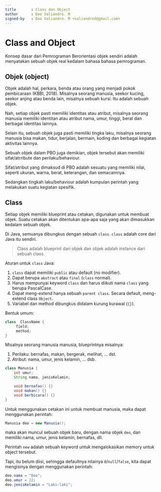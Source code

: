 ```yaml
---
title       : Class dan Object
author      : Deo Valiandro. M
signed-by   : Deo Valiandro. M <valiandrod@gmail.com>
---
```


# Class and Object

Konsep dasar dari Pemrograman Berorientasi objek sendiri adalah menyatakan
sebuah objek real kedalam bahasa bahasa pemrograman.

## Objek (object)

Objek adalah hal, perkara, benda atau orang yang menjadi pokok pembicaraan
(KBBI, 2018). Misalnya seorang manusia, seekor kucing, seekor anjing atau benda
lain, misalnya sebuah kursi. Itu adalah sebuah objek.

Nah, setiap objek pasti memiliki identitas atau atribut, misalnya seorang manusia memiliki identitan atau atribut nama, umur, tinggi, berat dan berbagai identitas lainnya.

Selain itu, sebuah objek juga pasti memiliki tingka laku, misalnya seorang manusia bisa makan, tidur, berjalan, bermain, koding dan berbagai kegiatan aktivitas lainnya.

Sebuah objek dalam PBO juga demikian, objek tersebut akan memiliki sifat/atrribute dan perilaku/behaviour.

Sifat/atribut yang dimaksud di PBO adalah sesuatu yang memiliki nilai, seperti ukuran, warna, berat, keterangan, dan semacamnya.

Sedangkan tingkah laku/behaviour adalah kumpulan perintah yang melakukan suatu kegiatan spesifik.

## Class

Setiap objek memiliki blueprint atau cetakan, digunakan untuk membuat objek.
Suatu cetakan akan ditentukan apa-apa saja yang akan dimasukkan kedalam sebuah
objek.

Di Java, semuanya dibungkus dengan sebuah `class`. `class` adalah core dari Java
itu sendiri.

> Class adalah blueprint dari objek dan objek adalah instance dari sebuah class.

Aturan untuk `class` Java:
1. `class` dapat memiliki `public` atau default (no modifier).
2. Dapat berupa `abstract` atau `final` (`class` normal).
3. Harus mempunyai keyword `class` dan harus diikuti nama `class` yang
   berupa PascalCase.
4. Dapat meng-extend hanya sebuah `parent class`. Secara default, meng-extend
   class `Object`.
5. Variabel dan method dibungkus didalam kurung kurawal (`{}`).

Bentuk umum:

```java
class  ClassName {
     field;
     method;
}
```

Misalnya seorang manusia manusia, blueprintnya misalnya:
1. Perilaku: bernafas, makan, bergerak, melihat, ... dst.
2. Atribut: nama, umur, jenis kelamin, ... dsb.

```java
class Manusia {
    int umur;
    String nama, jenisKelamin;

    void bernafas() {}
    void makan() {}
    void berbicara() {}
}
```

Untuk menggunakan cetakan ini untuk membuat manusia, maka dapat menggunakan
perintah:

```java
Manusia deo = new Manusia();
```

maka akan muncul sebuah objek baru, dengan nama objek `deo`, dan memiliki nama,
umur, jenis kelamin, bernafas, dll.

Perintah `new` adalah sebuah keyword untuk mengalokasikan memory untuk object
tersebut.

Tapi, itu belum diisi, sehingga defaultnya nilainya `0`/`null`/`false`, kita
dapat mengisinya dengan menggunakan perintah:

```java
deo.nama = "Deo";
deo.umur = 22;
deo.jenisKelamin = "Laki-laki";
```